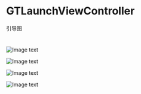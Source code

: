 # GTLaunchViewController
引导图

#  #

![Image text](https://github.com/Aviicii/GTLaunchViewController/blob/main/png/Simulator%20Screen%20Shot%20-%20iPhone%2013%20-%202022-02-23%20at%2015.05.43.png)

![Image text](https://github.com/Aviicii/GTLaunchViewController/blob/main/png/Simulator%20Screen%20Shot%20-%20iPhone%2013%20-%202022-02-23%20at%2015.05.49.png)

![Image text](https://github.com/Aviicii/GTLaunchViewController/blob/main/png/Simulator%20Screen%20Shot%20-%20iPhone%2013%20-%202022-02-23%20at%2015.05.55.png)

![Image text](https://github.com/Aviicii/GTLaunchViewController/blob/main/png/Simulator%20Screen%20Shot%20-%20iPhone%2013%20-%202022-02-23%20at%2015.06.00.png)
